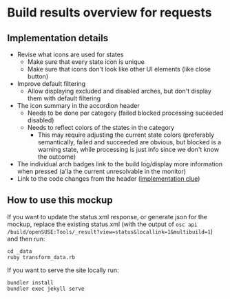 # Build results overview for requests

## Implementation details

* Revise what icons are used for states
  * Make sure  that every state icon is unique
  * Make sure that icons don't look like other UI elements (like close button)
* Improve default filtering
  * Allow displaying excluded and disabled arches, but don't display them with default filtering
* The icon summary in the accordion header
  * Needs to be done per category (failed blocked processing suceeded disabled)
  * Needs to reflect colors of the states in the category
    * This may require adjusting the current state colors (preferably semantically, failed and succeeded are obvious, but blocked is a warning state, while processing is just info since we don't know the outcome)
* The individual arch badges link to the build log/display more information when pressed (a'la the current unresolvable in the monitor)
* Link to the code changes from the header ([implementation clue](https://stackoverflow.com/questions/67281841/bootstrap-link-in-accordion-header-stoppropagation-not-working))

## How to use this mockup

If you want to update the status.xml response, or generate json for the mockup, replace the existing status.xml (with the output of `osc api /build/openSUSE:Tools/_result?view=status&locallink=1&multibuild=1`) and then run:
```
cd _data
ruby transform_data.rb
```

If you want to serve the site locally run:
```
bundler install
bundler exec jekyll serve
```
